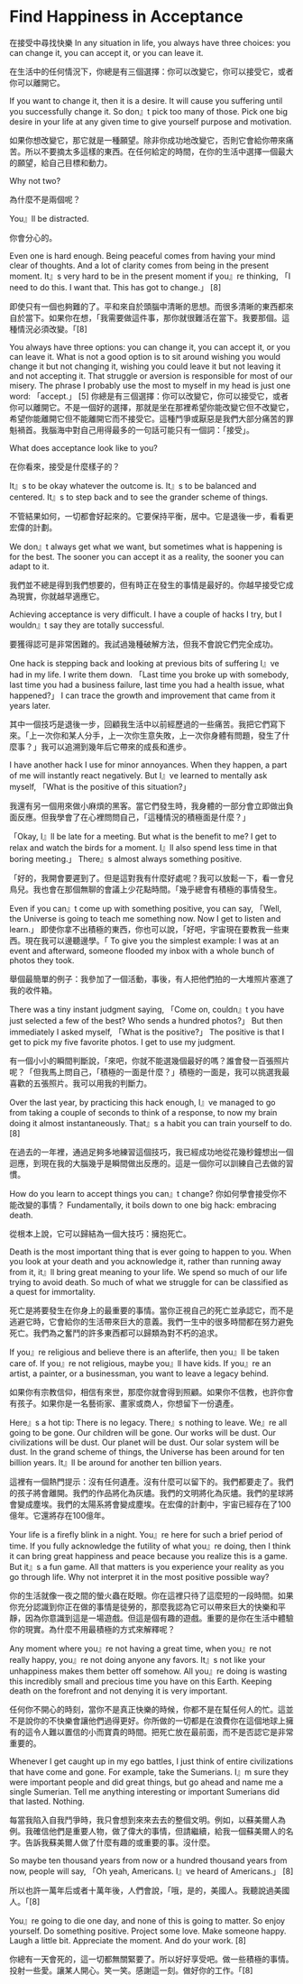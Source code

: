 # Find Happiness in Acceptance
在接受中尋找快樂
In any situation in life, you always have three choices: you can change it, you can accept it, or you can leave it.

在生活中的任何情況下，你總是有三個選擇：你可以改變它，你可以接受它，或者你可以離開它。

If you want to change it, then it is a desire. It will cause you suffering until you successfully change it. So don』t pick too many of those. Pick one big desire in your life at any given time to give yourself purpose and motivation.

如果你想改變它，那它就是一種願望。除非你成功地改變它，否則它會給你帶來痛苦。所以不要摘太多這樣的東西。在任何給定的時間，在你的生活中選擇一個最大的願望，給自己目標和動力。

Why not two?

為什麼不是兩個呢？

You』ll be distracted.

你會分心的。

Even one is hard enough. Being peaceful comes from having your mind clear of thoughts. And a lot of clarity comes from being in the present moment. It』s very hard to be in the present moment if you』re thinking, 「I need to do this. I want that. This has got to change.」 [8]

即使只有一個也夠難的了。平和來自於頭腦中清晰的思想。而很多清晰的東西都來自於當下。如果你在想，「我需要做這件事，那你就很難活在當下。我要那個。這種情況必須改變。「[8]

You always have three options: you can change it, you can accept it, or you can leave it. What is not a good option is to sit around wishing you would change it but not changing it, wishing you could leave it but not leaving it and not accepting it. That struggle or aversion is responsible for most of our misery. The phrase I probably use the most to myself in my head is just one word: 「accept.」 [5]
你總是有三個選擇：你可以改變它，你可以接受它，或者你可以離開它。不是一個好的選擇，那就是坐在那裡希望你能改變它但不改變它，希望你能離開它但不能離開它而不接受它。這種鬥爭或厭惡是我們大部分痛苦的罪魁禍首。我腦海中對自己用得最多的一句話可能只有一個詞：「接受」。

What does acceptance look like to you?

在你看來，接受是什麼樣子的？

It』s to be okay whatever the outcome is. It』s to be balanced and centered. It』s to step back and to see the grander scheme of things.

不管結果如何，一切都會好起來的。它要保持平衡，居中。它是退後一步，看看更宏偉的計劃。

We don』t always get what we want, but sometimes what is happening is for the best. The sooner you can accept it as a reality, the sooner you can adapt to it.

我們並不總是得到我們想要的，但有時正在發生的事情是最好的。你越早接受它成為現實，你就越早適應它。

Achieving acceptance is very difficult. I have a couple of hacks I try, but I wouldn』t say they are totally successful.

要獲得認可是非常困難的。我試過幾種破解方法，但我不會說它們完全成功。

One hack is stepping back and looking at previous bits of suffering I』ve had in my life. I write them down. 「Last time you broke up with somebody, last time you had a business failure, last time you had a health issue, what happened?」 I can trace the growth and improvement that came from it years later.

其中一個技巧是退後一步，回顧我生活中以前經歷過的一些痛苦。我把它們寫下來。「上一次你和某人分手，上一次你生意失敗，上一次你身體有問題，發生了什麼事？」我可以追溯到幾年后它帶來的成長和進步。

I have another hack I use for minor annoyances. When they happen, a part of me will instantly react negatively. But I』ve learned to mentally ask myself, 「What is the positive of this situation?」

我還有另一個用來做小麻煩的黑客。當它們發生時，我身體的一部分會立即做出負面反應。但我學會了在心裡問問自己，「這種情況的積極面是什麼？」

「Okay, I』ll be late for a meeting. But what is the benefit to me? I get to relax and watch the birds for a moment. I』ll also spend less time in that boring meeting.」 There』s almost always something positive.

「好的，我開會要遲到了。但是這對我有什麼好處呢？我可以放鬆一下，看一會兒鳥兒。我也會在那個無聊的會議上少花點時間。「幾乎總會有積極的事情發生。

Even if you can』t come up with something positive, you can say, 「Well, the Universe is going to teach me something now. Now I get to listen and learn.」
即使你拿不出積極的東西，你也可以說，「好吧，宇宙現在要教我一些東西。現在我可以邊聽邊學。「
To give you the simplest example: I was at an event and afterward, someone flooded my inbox with a whole bunch of photos they took.

舉個最簡單的例子：我參加了一個活動，事後，有人把他們拍的一大堆照片塞進了我的收件箱。

There was a tiny instant judgment saying, 「Come on, couldn』t you have just selected a few of the best? Who sends a hundred photos?」 But then immediately I asked myself, 「What is the positive?」 The positive is that I get to pick my five favorite photos. I get to use my judgment.

有一個小小的瞬間判斷說，「來吧，你就不能選幾個最好的嗎？誰會發一百張照片呢？「但我馬上問自己，「積極的一面是什麼？」積極的一面是，我可以挑選我最喜歡的五張照片。我可以用我的判斷力。

Over the last year, by practicing this hack enough, I』ve managed to go from taking a couple of seconds to think of a response, to now my brain doing it almost instantaneously. That』s a habit you can train yourself to do. [8]

在過去的一年裡，通過足夠多地練習這個技巧，我已經成功地從花幾秒鐘想出一個迴應，到現在我的大腦幾乎是瞬間做出反應的。這是一個你可以訓練自己去做的習慣。

How do you learn to accept things you can』t change?
你如何學會接受你不能改變的事情？
Fundamentally, it boils down to one big hack: embracing death.

從根本上說，它可以歸結為一個大技巧：擁抱死亡。

Death is the most important thing that is ever going to happen to you. When you look at your death and you acknowledge it, rather than running away from it, it』ll bring great meaning to your life. We spend so much of our life trying to avoid death. So much of what we struggle for can be classified as a quest for immortality.

死亡是將要發生在你身上的最重要的事情。當你正視自己的死亡並承認它，而不是逃避它時，它會給你的生活帶來巨大的意義。我們一生中的很多時間都在努力避免死亡。我們為之奮鬥的許多東西都可以歸類為對不朽的追求。

If you』re religious and believe there is an afterlife, then you』ll be taken care of. If you』re not religious, maybe you』ll have kids. If you』re an artist, a painter, or a businessman, you want to leave a legacy behind.

如果你有宗教信仰，相信有來世，那麼你就會得到照顧。如果你不信教，也許你會有孩子。如果你是一名藝術家、畫家或商人，你想留下一份遺產。

Here』s a hot tip: There is no legacy. There』s nothing to leave. We』re all going to be gone. Our children will be gone. Our works will be dust. Our civilizations will be dust. Our planet will be dust. Our solar system will be dust. In the grand scheme of things, the Universe has been around for ten billion years. It』ll be around for another ten billion years.

這裡有一個熱門提示：沒有任何遺產。沒有什麼可以留下的。我們都要走了。我們的孩子將會離開。我們的作品將化為灰燼。我們的文明將化為灰燼。我們的星球將會變成塵埃。我們的太陽系將會變成塵埃。在宏偉的計劃中，宇宙已經存在了100億年。它還將存在100億年。

Your life is a firefly blink in a night. You』re here for such a brief period of time. If you fully acknowledge the futility of what you』re doing, then I think it can bring great happiness and peace because you realize this is a game. But it』s a fun game. All that matters is you experience your reality as you go through life. Why not interpret it in the most positive possible way?

你的生活就像一夜之間的螢火蟲在眨眼。你在這裡只待了這麼短的一段時間。如果你充分認識到你正在做的事情是徒勞的，那麼我認為它可以帶來巨大的快樂和平靜，因為你意識到這是一場遊戲。但這是個有趣的遊戲。重要的是你在生活中體驗你的現實。為什麼不用最積極的方式來解釋呢？

Any moment where you』re not having a great time, when you』re not really happy, you』re not doing anyone any favors. It』s not like your unhappiness makes them better off somehow. All you』re doing is wasting this incredibly small and precious time you have on this Earth. Keeping death on the forefront and not denying it is very important.

任何你不開心的時刻，當你不是真正快樂的時候，你都不是在幫任何人的忙。這並不是說你的不快樂會讓他們過得更好。你所做的一切都是在浪費你在這個地球上擁有的這令人難以置信的小而寶貴的時間。把死亡放在最前面，而不是否認它是非常重要的。

Whenever I get caught up in my ego battles, I just think of entire civilizations that have come and gone. For example, take the Sumerians. I』m sure they were important people and did great things, but go ahead and name me a single Sumerian. Tell me anything interesting or important Sumerians did that lasted. Nothing.

每當我陷入自我鬥爭時，我只會想到來來去去的整個文明。例如，以蘇美爾人為例。我確信他們是重要人物，做了偉大的事情，但請繼續，給我一個蘇美爾人的名字。告訴我蘇美爾人做了什麼有趣的或重要的事。沒什麼。

So maybe ten thousand years from now or a hundred thousand years from now, people will say, 「Oh yeah, Americans. I』ve heard of Americans.」 [8]

所以也許一萬年后或者十萬年後，人們會說，「哦，是的，美國人。我聽說過美國人。「[8]

You』re going to die one day, and none of this is going to matter. So enjoy yourself. Do something positive. Project some love. Make someone happy. Laugh a little bit. Appreciate the moment. And do your work. [8]

你總有一天會死的，這一切都無關緊要了。所以好好享受吧。做一些積極的事情。投射一些愛。讓某人開心。笑一笑。感謝這一刻。做好你的工作。「[8]

